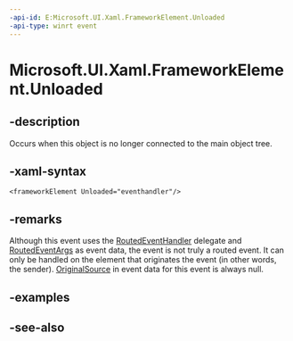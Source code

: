 ```yaml
---
-api-id: E:Microsoft.UI.Xaml.FrameworkElement.Unloaded
-api-type: winrt event
---
```


<!-- Event syntax
public event Microsoft.UI.Xaml.RoutedEventHandler Unloaded
-->

# Microsoft.UI.Xaml.FrameworkElement.Unloaded

## -description

Occurs when this object is no longer connected to the main object tree.

## -xaml-syntax

```xaml
<frameworkElement Unloaded="eventhandler"/>
```

## -remarks

Although this event uses the [RoutedEventHandler](routedeventhandler.md) delegate and [RoutedEventArgs](routedeventargs.md) as event data, the event is not truly a routed event. It can only be handled on the element that originates the event (in other words, the sender). [OriginalSource](routedeventargs_originalsource.md) in event data for this event is always null.

## -examples

## -see-also
